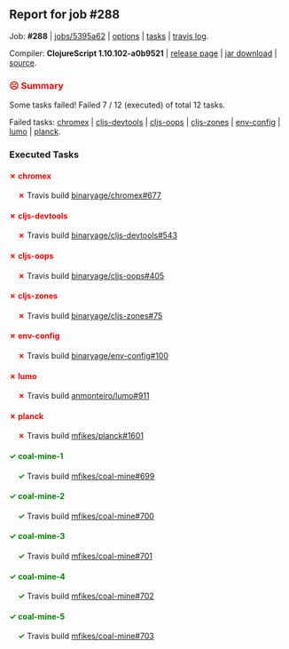 ## Report for job #288

Job: **#288** | [jobs/5395a62](https://github.com/cljs-oss/canary/commit/5395a62909574c8b715ee69ddaaa28593c0f0b13) | [options](options.edn) | [tasks](tasks.edn) | [travis log](https://travis-ci.org/cljs-oss/canary/builds/348534811).

Compiler: **ClojureScript 1.10.102-a0b9521** | [release page](https://github.com/cljs-oss/canary/releases/tag/r1.10.102-a0b9521) | [jar download](https://github.com/cljs-oss/canary/releases/download/r1.10.102-a0b9521/clojurescript-1.10.102-a0b9521.jar) | [source](https://github.com/clojure/clojurescript/commit/a0b952129a087a724fc6f89cb9b1a5960426dfd6).

### <b style='color:red'>☹ Summary</b>

Some tasks failed! Failed 7 / 12 (executed) of total 12 tasks.

Failed tasks: [chromex](#-chromex) | [cljs-devtools](#-cljs-devtools) | [cljs-oops](#-cljs-oops) | [cljs-zones](#-cljs-zones) | [env-config](#-env-config) | [lumo](#-lumo) | [planck](#-planck).

### Executed Tasks

#### <b style='color:red'>&#x2717; chromex</b>
&nbsp;&nbsp;&nbsp;&nbsp;<b style='color:red'>&#x2717;</b> Travis build [binaryage/chromex#677](https://travis-ci.org/binaryage/chromex/builds/348535930)<br>

#### <b style='color:red'>&#x2717; cljs-devtools</b>
&nbsp;&nbsp;&nbsp;&nbsp;<b style='color:red'>&#x2717;</b> Travis build [binaryage/cljs-devtools#543](https://travis-ci.org/binaryage/cljs-devtools/builds/348535928)<br>

#### <b style='color:red'>&#x2717; cljs-oops</b>
&nbsp;&nbsp;&nbsp;&nbsp;<b style='color:red'>&#x2717;</b> Travis build [binaryage/cljs-oops#405](https://travis-ci.org/binaryage/cljs-oops/builds/348535932)<br>

#### <b style='color:red'>&#x2717; cljs-zones</b>
&nbsp;&nbsp;&nbsp;&nbsp;<b style='color:red'>&#x2717;</b> Travis build [binaryage/cljs-zones#75](https://travis-ci.org/binaryage/cljs-zones/builds/348535938)<br>

#### <b style='color:red'>&#x2717; env-config</b>
&nbsp;&nbsp;&nbsp;&nbsp;<b style='color:red'>&#x2717;</b> Travis build [binaryage/env-config#100](https://travis-ci.org/binaryage/env-config/builds/348535976)<br>

#### <b style='color:red'>&#x2717; lumo</b>
&nbsp;&nbsp;&nbsp;&nbsp;<b style='color:red'>&#x2717;</b> Travis build [anmonteiro/lumo#911](https://travis-ci.org/anmonteiro/lumo/builds/348535978)<br>

#### <b style='color:red'>&#x2717; planck</b>
&nbsp;&nbsp;&nbsp;&nbsp;<b style='color:red'>&#x2717;</b> Travis build [mfikes/planck#1601](https://travis-ci.org/mfikes/planck/builds/348535982)<br>

#### <b style='color:green'>&#x2713; coal-mine-1</b>
&nbsp;&nbsp;&nbsp;&nbsp;<b style='color:green'>&#x2713;</b> Travis build [mfikes/coal-mine#699](https://travis-ci.org/mfikes/coal-mine/builds/348535945)<br>

#### <b style='color:green'>&#x2713; coal-mine-2</b>
&nbsp;&nbsp;&nbsp;&nbsp;<b style='color:green'>&#x2713;</b> Travis build [mfikes/coal-mine#700](https://travis-ci.org/mfikes/coal-mine/builds/348535947)<br>

#### <b style='color:green'>&#x2713; coal-mine-3</b>
&nbsp;&nbsp;&nbsp;&nbsp;<b style='color:green'>&#x2713;</b> Travis build [mfikes/coal-mine#701](https://travis-ci.org/mfikes/coal-mine/builds/348535949)<br>

#### <b style='color:green'>&#x2713; coal-mine-4</b>
&nbsp;&nbsp;&nbsp;&nbsp;<b style='color:green'>&#x2713;</b> Travis build [mfikes/coal-mine#702](https://travis-ci.org/mfikes/coal-mine/builds/348535972)<br>

#### <b style='color:green'>&#x2713; coal-mine-5</b>
&nbsp;&nbsp;&nbsp;&nbsp;<b style='color:green'>&#x2713;</b> Travis build [mfikes/coal-mine#703](https://travis-ci.org/mfikes/coal-mine/builds/348535974)<br>
